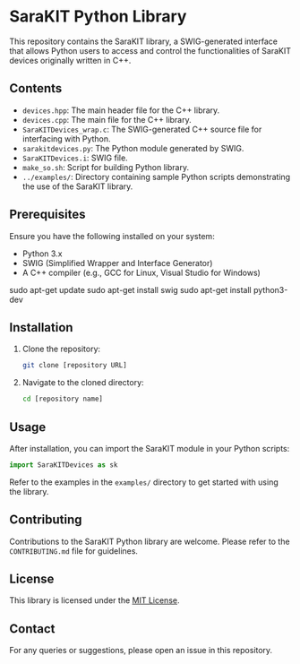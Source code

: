# SaraKIT Python Library

This repository contains the SaraKIT library, a SWIG-generated interface that allows Python users to access and control the functionalities of SaraKIT devices originally written in C++.

## Contents

- `devices.hpp`: The main header file for the C++ library.
- `devices.cpp`: The main file for the C++ library.
- `SaraKITDevices_wrap.c`: The SWIG-generated C++ source file for interfacing with Python.
- `sarakitdevices.py`: The Python module generated by SWIG.
- `SaraKITDevices.i`: SWIG file.
- `make_so.sh`: Script for building Python library.
- `../examples/`: Directory containing sample Python scripts demonstrating the use of the SaraKIT library.

## Prerequisites

Ensure you have the following installed on your system:

- Python 3.x
- SWIG (Simplified Wrapper and Interface Generator)
- A C++ compiler (e.g., GCC for Linux, Visual Studio for Windows)

sudo apt-get update
sudo apt-get install swig
sudo apt-get install python3-dev


## Installation

1. Clone the repository:
   ```bash
   git clone [repository URL]
   ```

2. Navigate to the cloned directory:
   ```bash
   cd [repository name]
   ```

## Usage

After installation, you can import the SaraKIT module in your Python scripts:

```python
import SaraKITDevices as sk
```

Refer to the examples in the `examples/` directory to get started with using the library.


## Contributing

Contributions to the SaraKIT Python library are welcome. Please refer to the `CONTRIBUTING.md` file for guidelines.

## License

This library is licensed under the [MIT License](LICENSE).

## Contact

For any queries or suggestions, please open an issue in this repository.
